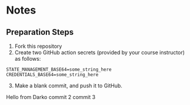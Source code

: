 # Notes

## Preparation Steps

1. Fork this repository
2. Create two GitHub action secrets (provided by your course instructor) as follows:
```
STATE_MANAGEMENT_BASE64=some_string_here
CREDENTIALS_BASE64=some_string_here
```
3. Make a blank commit, and push it to GitHub.

Hello from Darko
commit 2
commit 3